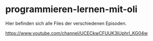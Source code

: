 # programmieren-lernen-mit-oli
Hier befinden sich alle Files der verschiedenen Episoden.

https://www.youtube.com/channel/UCECkwCFUUK3IUphrl_KG04w